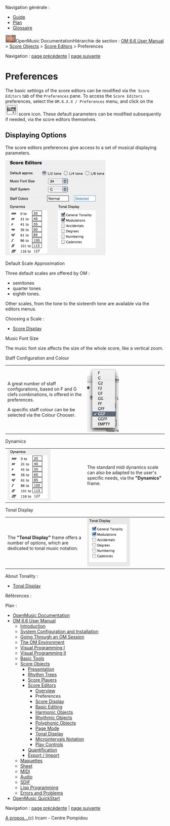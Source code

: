 <div id="tplf" class="tplPage">

<div id="tplh">

<span class="hidden">Navigation générale : </span>

  - [<span>Guide</span>](OM-Documentation.md)
  - [<span>Plan</span>](OM-Documentation_1.md)
  - [<span>Glossaire</span>](OM-Documentation_2.md)

</div>

<div id="tplt">

![empty.gif](../tplRes/page/empty.gif)![logoom1.png](../res/logoom1.png)<span class="tplTi">OpenMusic
Documentation</span><span class="sw_outStack_navRoot"><span class="hidden">Hiérarchie
de section : </span>[<span>OM 6.6 User
Manual</span>](OM-User-Manual.md)<span class="stkSep"> \>
</span>[<span>Score
Objects</span>](ScoreObjects.md)<span class="stkSep"> \>
</span>[<span>Score
Editors</span>](ScoreEditors.md)<span class="stkSep"> \>
</span><span class="stkSel_yes"><span>Preferences</span></span></span>

</div>

<div class="tplNav">

<span class="hidden">Navigation : </span>[<span>page
précédente</span>](Editor-Overview.md "page précédente(Overview)")<span class="hidden">
| </span>[<span>page
suivante</span>](Editor-Display.md "page suivante(Score Display)")

</div>

<div id="tplc" class="tplc_out_yes">

<div style="text-align: center;">



</div>

<div class="headCo">

# <span>Preferences</span>

<div class="headCo_co">

<div>

<div class="infobloc">

<div class="txt">

The basic settings of the score editors can be modified via the`  Score
Editors ` tab of the `Preferences` pane. To access the `Score Editors`
preferences, select the `OM.6.X.X / Preferences` menu, and click on the
<span class="iconButton_tim">![edittab\_icon.png](../res/edittab_icon.png)</span>
score icon. These default parameters can be modified subsequently if
needed, via the score editors themselves.

</div>

</div>

<div class="part">

## <span>Displaying Options</span>

<div class="part_co">

<div class="infobloc">

<div class="txt">

The score editors preferences give access to a set of musical displaying
parameters.

</div>

<div class="caption">

<div class="caption_co">

![prefsedit1.png](../res/prefsedit1.png)

</div>

</div>

</div>

<div class="infobloc">

<div class="infobloc_ti">

<span>Default Scale Approximation</span>

</div>

<div class="txt">

Three default scales are offered by OM :

  - <span>semitones</span>
  - <span>quarter tones</span>
  - <span>eighth tones. </span>

Other scales, from the tone to the sixteenth tone are available via the
editors menus.

</div>

<div class="linkSet">

<div class="linkSet_ti">

<span>Choosing a Scale :</span>

</div>

<div class="linkUL">

  - [<span>Score Display</span>](Editor-Display.md)

</div>

</div>

</div>

<div class="infobloc">

<div class="infobloc_ti">

<span>Music Font Size</span>

</div>

<div class="txt">

The music font size affects the size of the whole score, like a vertical
zoom.

</div>

</div>

<div class="infobloc">

<div class="infobloc_ti">

<span>Staff Configuration and Colour</span>

</div>

<div class="txtRes">

<table>
<colgroup>
<col style="width: 50%" />
<col style="width: 50%" />
</colgroup>
<tbody>
<tr class="odd">
<td><div class="dk_txtRes_txt txt">
<p>A great number of staff configurations, based on F and G clefs combinations, is offered in the preferences.</p>
<p>A specific staff colour can be be selected via the Colour Chooser.</p>
</div></td>
<td><div class="caption">
<div class="caption_co">
<img src="../res/staffdefault.png" width="100" height="208" alt="staffdefault.png" />
</div>
</div></td>
</tr>
</tbody>
</table>

</div>

</div>

<div class="infobloc">

<div class="infobloc_ti">

<span>Dynamics</span>

</div>

<div class="txtRes">

<table>
<colgroup>
<col style="width: 50%" />
<col style="width: 50%" />
</colgroup>
<tbody>
<tr class="odd">
<td><div class="caption">
<div class="caption_co">
<img src="../res/dyns.png" width="136" height="162" alt="dyns.png" />
</div>
</div></td>
<td><div class="dk_txtRes_txt txt">
<p>The standard midi dynamics scale can also be adapted to the user's specific needs, via the <strong>"Dynamics"</strong> frame.</p>
</div></td>
</tr>
</tbody>
</table>

</div>

</div>

<div class="infobloc">

<div class="infobloc_ti">

<span>Tonal Display</span>

</div>

<div class="txtRes">

<table>
<colgroup>
<col style="width: 50%" />
<col style="width: 50%" />
</colgroup>
<tbody>
<tr class="odd">
<td><div class="dk_txtRes_txt txt">
<p>The <strong>"Tonal Display"</strong> frame offers a number of options, which are dedicated to tonal music notation.</p>
</div></td>
<td><div class="caption">
<div class="caption_co">
<img src="../res/tonaldisplay1.png" width="135" height="153" alt="tonaldisplay1.png" />
</div>
</div></td>
</tr>
</tbody>
</table>

</div>

<div class="linkSet">

<div class="linkSet_ti">

<span>About Tonality :</span>

</div>

<div class="linkUL">

  - [<span>Tonal Display</span>](Editor-Tonality.md)

</div>

</div>

</div>

</div>

</div>

</div>

</div>

</div>

<span class="hidden">Références : </span>

</div>

<div id="tplo" class="tplo_out_yes">

<div class="tplOTp">

<div class="tplOBm">

<div id="mnuFrm">

<span class="hidden">Plan :</span>

<div id="mnuFrmUp" onmouseout="menuScrollTiTask.fSpeed=0;" onmouseover="if(menuScrollTiTask.fSpeed&gt;=0) {menuScrollTiTask.fSpeed=-2; scTiLib.addTaskNow(menuScrollTiTask);}" onclick="menuScrollTiTask.fSpeed-=2;" style="display: none;">

<span id="mnuFrmUpLeft">[](#)</span><span id="mnuFrmUpCenter"></span><span id="mnuFrmUpRight"></span>

</div>

<div id="mnuScroll">

  - [<span>OpenMusic Documentation</span>](OM-Documentation.md)
  - [<span>OM 6.6 User Manual</span>](OM-User-Manual.md)
      - [<span>Introduction</span>](00-Sommaire.md)
      - [<span>System Configuration and
        Installation</span>](Installation.md)
      - [<span>Going Through an OM Session</span>](Goingthrough.md)
      - [<span>The OM Environment</span>](Environment.md)
      - [<span>Visual Programming I</span>](BasicVisualProgramming.md)
      - [<span>Visual Programming
        II</span>](AdvancedVisualProgramming.md)
      - [<span>Basic Tools</span>](BasicObjects.md)
      - [<span>Score Objects</span>](ScoreObjects.md)
          - [<span>Presentation</span>](Score-Objects-Intro.md)
          - [<span>Rhythm Trees</span>](RT.md)
          - [<span>Score Players</span>](ScorePlayer.md)
          - [<span>Score Editors</span>](ScoreEditors.md)
              - [<span>Overview</span>](Editor-Overview.md)
              - <span id="i1" class="outLeftSel_yes"><span>Preferences</span></span>
              - [<span>Score Display</span>](Editor-Display.md)
              - [<span>Basic Editing</span>](Editor-Basics.md)
              - [<span>Harmonic Objects</span>](Harmonic-Obj-Editor.md)
              - [<span>Rhythmic Objects</span>](Editor-Rhythm.md)
              - [<span>Polyphonic Objects</span>](Poly-Multi-Editor.md)
              - [<span>Page Mode</span>](Editor-PageMode.md)
              - [<span>Tonal Display</span>](Editor-Tonality.md)
              - [<span>Microintervals
                Notation</span>](Editor-Microintervals.md)
              - [<span>Play Controls</span>](Editor-Play.md)
          - [<span>Quantification</span>](Quantification.md)
          - [<span>Export / Import</span>](ImportExport.md)
      - [<span>Maquettes</span>](Maquettes.md)
      - [<span>Sheet</span>](Sheet.md)
      - [<span>MIDI</span>](MIDI.md)
      - [<span>Audio</span>](Audio.md)
      - [<span>SDIF</span>](SDIF.md)
      - [<span>Lisp Programming</span>](Lisp.md)
      - [<span>Errors and Problems</span>](errors.md)
  - [<span>OpenMusic QuickStart</span>](QuickStart-Chapters.md)

</div>

<div id="mnuFrmDown" onmouseout="menuScrollTiTask.fSpeed=0;" onmouseover="if(menuScrollTiTask.fSpeed&lt;=0) {menuScrollTiTask.fSpeed=2; scTiLib.addTaskNow(menuScrollTiTask);}" onclick="menuScrollTiTask.fSpeed+=2;" style="display: none;">

<span id="mnuFrmDownLeft">[](#)</span><span id="mnuFrmDownCenter"></span><span id="mnuFrmDownRight"></span>

</div>

</div>

</div>

</div>

</div>

<div class="tplNav">

<span class="hidden">Navigation : </span>[<span>page
précédente</span>](Editor-Overview.md "page précédente(Overview)")<span class="hidden">
| </span>[<span>page
suivante</span>](Editor-Display.md "page suivante(Score Display)")

</div>

<div id="tplb">

[<span>A propos...</span>](OM-Documentation_3.md)(c) Ircam - Centre
Pompidou

</div>

</div>
